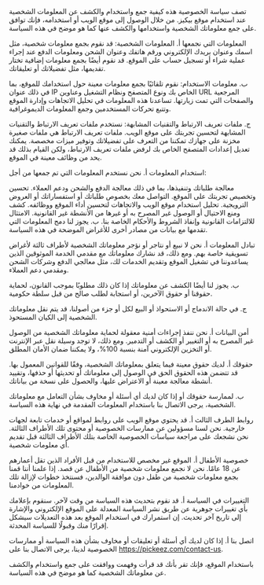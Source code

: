 تصف سياسة الخصوصية هذه كيفية جمع واستخدام والكشف عن المعلومات الشخصية عند استخدام موقع بيكيز. من خلال الوصول إلى موقع الويب أو استخدامه، فإنك توافق على جمع معلوماتك الشخصية واستخدامها والكشف عنها كما هو موضح في هذه السياسة.

المعلومات التي نجمعها
أ. المعلومات الشخصية: قد نقوم بجمع معلومات شخصية، مثل اسمك وعنوان بريدك الإلكتروني ورقم هاتفك وعنوان الشحن ومعلومات الدفع عند إجراء عملية شراء أو تسجيل حساب على الموقع. قد نقوم أيضًا بجمع معلومات إضافية تختار تقديمها، مثل تفضيلاتك أو تعليقاتك.

ب. معلومات الاستخدام: نقوم تلقائيًا بجمع معلومات معينة حول استخدامك للموقع، بما في ذلك عنوان IP الخاص بك ونوع المتصفح ونظام التشغيل وعناوين URL المرجعية والصفحات التي تمت زيارتها. تساعدنا هذه المعلومات في تحليل الاتجاهات وإدارة الموقع وتتبع تحركات المستخدمين وجمع المعلومات الديموغرافية.

ج. ملفات تعريف الارتباط والتقنيات المشابهة: نستخدم ملفات تعريف الارتباط والتقنيات المشابهة لتحسين تجربتك على موقع الويب. ملفات تعريف الارتباط هي ملفات صغيرة مخزنة على جهازك تمكننا من التعرف على تفضيلاتك وتوفير ميزات مخصصة. يمكنك تعديل إعدادات المتصفح الخاص بك لرفض ملفات تعريف الارتباط، ولكن القيام بذلك قد يحد من وظائف معينة في الموقع.

استخدام المعلومات
أ. نحن نستخدم المعلومات التي تم جمعها من أجل:

معالجة طلباتك وتنفيذها، بما في ذلك معالجة الدفع والشحن ودعم العملاء.
تحسين وتخصيص تجربتك على الموقع.
التواصل معك بخصوص طلباتك أو استفساراتك أو العروض الترويجية.
تحليل استخدام موقع الويب والاتجاهات لتحسين أداء الموقع ووظائفه.
كشف ومنع الاحتيال أو الوصول غير المصرح به أو غيرها من الأنشطة غير القانونية.
الامتثال للالتزامات القانونية وإنفاذ الشروط والأحكام الخاصة بنا.
ب. يجوز لنا دمج المعلومات التي تقدمها مع بيانات من مصادر أخرى للأغراض الموضحة في هذه السياسة.

تبادل المعلومات
أ. نحن لا نبيع أو نتاجر أو نؤجر معلوماتك الشخصية لأطراف ثالثة لأغراض تسويقية خاصة بهم. ومع ذلك، قد نشارك معلوماتك مع مقدمي الخدمة الموثوقين الذين يساعدوننا في تشغيل الموقع وتقديم الخدمات لك، مثل معالجي الدفع وشركات الشحن ومقدمي دعم العملاء.

ب. يجوز لنا أيضًا الكشف عن معلوماتك إذا كان ذلك مطلوبًا بموجب القانون، لحماية حقوقنا أو حقوق الآخرين، أو استجابة لطلب صالح من قبل سلطة حكومية.

ج. في حالة الاندماج أو الاستحواذ أو البيع لكل أو جزء من أصولنا، قد يتم نقل معلوماتك الشخصية إلى الكيان المستحوذ.

أمن البيانات
أ. نحن ننفذ إجراءات أمنية معقولة لحماية معلوماتك الشخصية من الوصول غير المصرح به أو التغيير أو الكشف أو التدمير. ومع ذلك، لا توجد وسيلة نقل عبر الإنترنت أو التخزين الإلكتروني آمنة بنسبة 100%، ولا يمكننا ضمان الأمان المطلق.

حقوقك
أ. لديك حقوق معينة فيما يتعلق بمعلوماتك الشخصية، وفقًا للقوانين المعمول بها. قد تتضمن هذه الحقوق الحق في الوصول إلى معلوماتك أو تحديثها أو حذفها، وتقييد أنشطة معالجة معينة أو الاعتراض عليها، والحصول على نسخة من بياناتك.

ب. لممارسة حقوقك أو إذا كان لديك أي أسئلة أو مخاوف بشأن التعامل مع معلوماتك الشخصية، يرجى الاتصال بنا باستخدام المعلومات المقدمة في نهاية هذه السياسة.

روابط الطرف الثالث
أ. قد يحتوي موقع الويب على روابط لمواقع أو خدمات تابعة لجهات خارجية. نحن لسنا مسؤولين عن ممارسات الخصوصية أو محتوى تلك الأطراف الثالثة. نحن نشجعك على مراجعة سياسات الخصوصية الخاصة بتلك الأطراف الثالثة قبل تقديم أي معلومات شخصية.

خصوصية الأطفال
أ. الموقع غير مخصص للاستخدام من قبل الأفراد الذين تقل أعمارهم عن 18 عامًا. نحن لا نجمع معلومات شخصية من الأطفال عن قصد. إذا علمنا أننا قمنا بجمع معلومات شخصية من طفل دون موافقة الوالدين، فسنتخذ خطوات لإزالة تلك المعلومات من خوادمنا.

التغييرات في السياسة
أ. قد نقوم بتحديث هذه السياسة من وقت لآخر. سنقوم بإعلامك بأي تغييرات جوهرية عن طريق نشر السياسة المعدلة على الموقع الإلكتروني والإشارة إلى تاريخ آخر تحديث. إن استمرارك في استخدام الموقع بعد هذه التعديلات سيشكل إقرارًا منك وقبولًا للسياسة المحدثة.

اتصل بنا
أ. إذا كان لديك أي أسئلة أو تعليقات أو مخاوف بشأن هذه السياسة أو ممارسات الخصوصية لدينا، يرجى الاتصال بنا على https://pickeez.com/contact-us.

باستخدام الموقع، فإنك تقر بأنك قد قرأت وفهمت ووافقت على جمع واستخدام والكشف عن معلوماتك الشخصية كما هو موضح في هذه السياسة.
